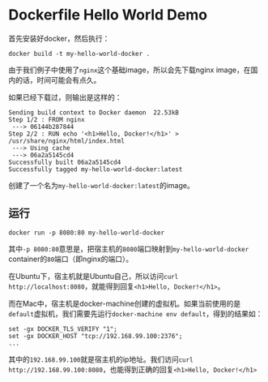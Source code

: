 Dockerfile Hello World Demo
===========================

首先安装好docker，然后执行：

```
docker build -t my-hello-world-docker .
```

由于我们例子中使用了`nginx`这个基础image，所以会先下载nginx image，在国内的话，时间可能会有点久。

如果已经下载过，则输出是这样的：

```
Sending build context to Docker daemon  22.53kB
Step 1/2 : FROM nginx
 ---> 06144b287844
Step 2/2 : RUN echo '<h1>Hello, Docker!</h1>' > /usr/share/nginx/html/index.html
 ---> Using cache
 ---> 06a2a5145cd4
Successfully built 06a2a5145cd4
Successfully tagged my-hello-world-docker:latest
```

创建了一个名为`my-hello-world-docker:latest`的image。

运行
---

```
docker run -p 8080:80 my-hello-world-docker
```

其中`-p 8080:80`意思是，把宿主机的`8080`端口映射到`my-hello-world-docker` container的`80`端口（即nginx的端口）。

在Ubuntu下，宿主机就是Ubuntu自己，所以访问`curl http://localhost:8080`，就能得到回复`<h1>Hello, Docker!</h1>`。

而在Mac中，宿主机是docker-machine创建的虚拟机。如果当前使用的是`default`虚拟机，我们需要先运行`docker-machine env default`，得到的结果如：

```
set -gx DOCKER_TLS_VERIFY "1";
set -gx DOCKER_HOST "tcp://192.168.99.100:2376";
...
```

其中的`192.168.99.100`就是宿主机的ip地址。我们访问`curl http://192.168.99.100:8080`，也能得到正确的回复`<h1>Hello, Docker!</h1>`